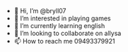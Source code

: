 - 👋 Hi, I’m @bryll07
- 👀 I’m interested in playing games
- 🌱 I’m currently learning english
- 💞️ I’m looking to collaborate on allysa
- 📫 How to reach me 09493379921

<!---
bryll07/bryll07 is a ✨ special ✨ repository because its `README.md` (this file) appears on your GitHub profile.
You can click the Preview link to take a look at your changes.
--->
